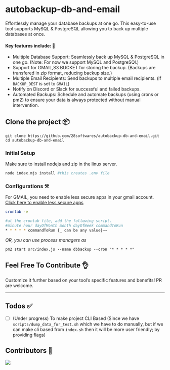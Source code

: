 # autobackup-db-and-email

Effortlessly manage your database backups at one go. This easy-to-use tool supports MySQL & PostgreSQL allowing you to back up multiple databases at once.

#### Key features include: 🚀

- Multiple Database Support: Seamlessly back up MySQL & PostgreSQL in one go. (Note: For now we support MySQL and PostgreSQl.)
- Support for GMAIL,S3 BUCKET for storing the backup. (Backups are transfered in zip format, reducing backup size.)
- Multiple Email Recipients: Send backups to multiple email recipients. (if `BACKUP_DEST` is set to `GMAIL`)
- Notify on Discord or Slack for successful and failed backups.
- Automated Backups: Schedule and automate backups (using crons or pm2) to ensure your data is always protected without manual intervention.

## Clone the project 📦

```
git clone https://github.com/28softwares/autobackup-db-and-email.git
cd autobackup-db-and-email
```

### Initial Setup

Make sure to install nodejs and zip in the linux server.

```bash
node index.mjs install #this creates .env file
```

### Configurations ⚒️

For GMAIL, you need to enable less secure apps in your gmail account. [Click here to enable less secure apps](https://myaccount.google.com/lesssecureapps)

```bash
crontab -e

#at the crontab file, add the following script.
#minute hour dayOfMonth month dayOfWeek commandToRun
* * * * * commandToRun {_ can be any value}~~
```

_OR, you can use process managers as_

```
pm2 start src/index.js --name dbbackup --cron "* * * * *"
```

## Feel Free To Contribute 👌

Customize it further based on your tool’s specific features and benefits! PR are welcome.

---

## Todos ✅

- [ ] (Under progress) To make project CLI Based (Since we have `scripts/dump_data_for_test.sh` which we have to do manually, but if we can make cli based from `index.sh` then it will be more user friendly; by providing flags)

## Contributors 🤝

<a href = "https://github.com/28softwares/autobackup-db-and-email">
  <img src = "https://contrib.rocks/image?repo=28softwares/autobackup-db-and-email"/>
</a>
